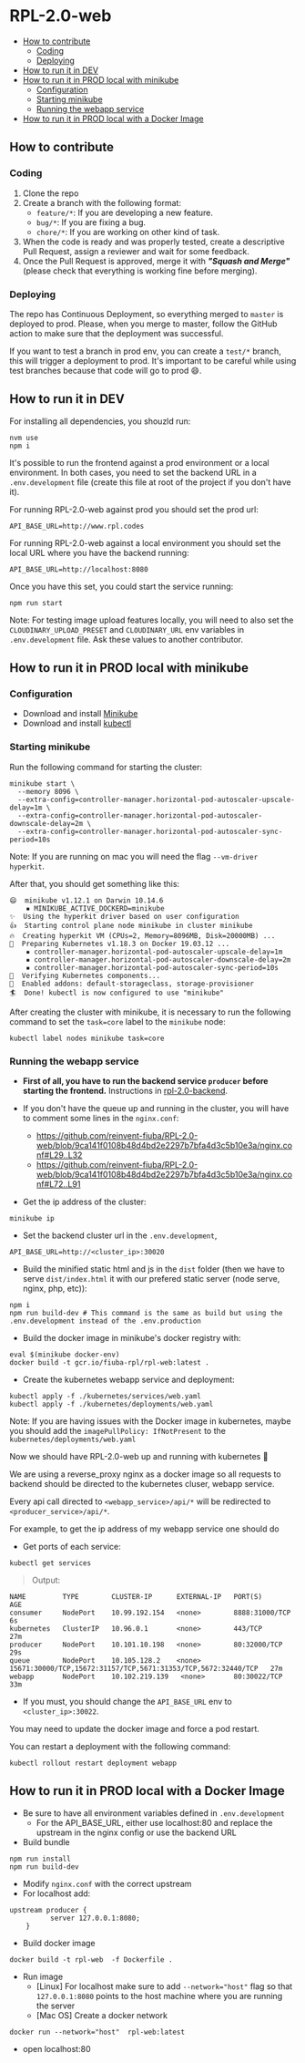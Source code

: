 # RPL-2.0-web

* [How to contribute](#how-to-contribute)
    - [Coding](#coding)
    - [Deploying](#deploying)
* [How to run it in DEV](#how-to-run-it-in-dev)
* [How to run it in PROD local with minikube](#how-to-run-it-in-prod-local-with-minikube)
    - [Configuration](#configuration)
    - [Starting minikube](#starting-minikube)
    - [Running the webapp service](#running-the-webapp-service)
* [How to run it in PROD local with a Docker Image](#how-to-run-it-in-prod-local-with-a-docker-image)

## How to contribute

### Coding

1. Clone the repo
2. Create a branch with the following format:
    - `feature/*`: If you are developing a new feature.
    - `bug/*`: If you are fixing a bug.
    - `chore/*`: If you are working on other kind of task.
3. When the code is ready and was properly tested, create a descriptive Pull Request, assign a reviewer and wait for some feedback.
4. Once the Pull Request is approved, merge it with _**"Squash and Merge"**_ (please check that everything is working fine before merging).

### Deploying

The repo has Continuous Deployment, so everything merged to `master` is deployed to prod. Please, when you merge to master, follow the GitHub action to make sure that the deployment was successful.

If you want to test a branch in prod env, you can create a `test/*` branch, this will trigger a deployment to prod. It's important to be careful while using test branches because that code will go to prod :smile:.

## How to run it in DEV

For installing all dependencies, you shouzld run:

```
nvm use
npm i
```

It's possible to run the frontend against a prod environment or a local environment. In both cases, you need to set the backend URL in a `.env.development` file (create this file at root of the project if you don't have it). 

For running RPL-2.0-web against prod you should set the prod url:

```
API_BASE_URL=http://www.rpl.codes
```

For running RPL-2.0-web against a local environment you should set the local URL where you have the backend running:

```
API_BASE_URL=http://localhost:8080
```

Once you have this set, you could start the service running:

```
npm run start
```

Note: For testing image upload features locally, you will need to also set the `CLOUDINARY_UPLOAD_PRESET` and `CLOUDINARY_URL` env variables in `.env.development` file. Ask these values to another contributor.

## How to run it in PROD local with minikube

### Configuration

- Download and install [Minikube](https://kubernetes.io/docs/tasks/tools/install-minikube/)
- Download and install [kubectl](https://kubernetes.io/docs/tasks/tools/install-kubectl/)

### Starting minikube

Run the following command for starting the cluster:

```
minikube start \
  --memory 8096 \
  --extra-config=controller-manager.horizontal-pod-autoscaler-upscale-delay=1m \
  --extra-config=controller-manager.horizontal-pod-autoscaler-downscale-delay=2m \
  --extra-config=controller-manager.horizontal-pod-autoscaler-sync-period=10s
```

Note: If you are running on mac you will need the flag `--vm-driver hyperkit`.

After that, you should get something like this:

```
😄  minikube v1.12.1 on Darwin 10.14.6
    ▪ MINIKUBE_ACTIVE_DOCKERD=minikube
✨  Using the hyperkit driver based on user configuration
👍  Starting control plane node minikube in cluster minikube
🔥  Creating hyperkit VM (CPUs=2, Memory=8096MB, Disk=20000MB) ...
🐳  Preparing Kubernetes v1.18.3 on Docker 19.03.12 ...
    ▪ controller-manager.horizontal-pod-autoscaler-upscale-delay=1m
    ▪ controller-manager.horizontal-pod-autoscaler-downscale-delay=2m
    ▪ controller-manager.horizontal-pod-autoscaler-sync-period=10s
🔎  Verifying Kubernetes components...
🌟  Enabled addons: default-storageclass, storage-provisioner
🏄  Done! kubectl is now configured to use "minikube"
```

After creating the cluster with minikube, it is necessary to run the following command to set the `task=core` label to the `minikube` node:

```
kubectl label nodes minikube task=core
```

### Running the webapp service

- **First of all, you have to run the backend service `producer` before starting the frontend.** Instructions in [rpl-2.0-backend](https://github.com/alelevinas/RPL-2.0).

- If you don't have the queue up and running in the cluster, you will have to comment some lines in the `nginx.conf`:
  - https://github.com/reinvent-fiuba/RPL-2.0-web/blob/9ca141f0108b48d4bd2e2297b7bfa4d3c5b10e3a/nginx.conf#L29..L32
  - https://github.com/reinvent-fiuba/RPL-2.0-web/blob/9ca141f0108b48d4bd2e2297b7bfa4d3c5b10e3a/nginx.conf#L72..L91


- Get the ip address of the cluster:

```shell script
minikube ip
```

- Set the backend cluster url in the `.env.development`,

```
API_BASE_URL=http://<cluster_ip>:30020
```

- Build the minified static html and js in the `dist` folder (then we have to serve `dist/index.html` it with our prefered static server (node serve, nginx, php, etc)):

```shell script
npm i
npm run build-dev # This command is the same as build but using the .env.development instead of the .env.production
```

- Build the docker image in minikube's docker registry with:

```shell script
eval $(minikube docker-env)
docker build -t gcr.io/fiuba-rpl/rpl-web:latest .
```

- Create the kubernetes webapp service and deployment:
```shell script
kubectl apply -f ./kubernetes/services/web.yaml
kubectl apply -f ./kubernetes/deployments/web.yaml
```

Note: If you are having issues with the Docker image in kubernetes, maybe you should add the `imagePullPolicy: IfNotPresent` to the `kubernetes/deployments/web.yaml`

Now we should have RPL-2.0-web up and running with kubernetes :rocket:

We are using a reverse_proxy nginx as a docker image so all requests to backend should be directed to the kubernetes cluser, webapp service.

Every api call directed to `<webapp_service>/api/*` will be redirected to `<producer_service>/api/*`.

For example, to get the ip address of my webapp service one should do

- Get ports of each service:
```shell script
kubectl get services
```

> Output:
```
NAME         TYPE        CLUSTER-IP      EXTERNAL-IP   PORT(S)                                                         AGE
consumer     NodePort    10.99.192.154   <none>        8888:31000/TCP                                                  6s
kubernetes   ClusterIP   10.96.0.1       <none>        443/TCP                                                         27m
producer     NodePort    10.101.10.198   <none>        80:32000/TCP                                                    29s
queue        NodePort    10.105.128.2    <none>        15671:30000/TCP,15672:31157/TCP,5671:31353/TCP,5672:32440/TCP   27m
webapp       NodePort    10.102.219.139   <none>       80:30022/TCP                                                    33m
```

- If you must, you should change the `API_BASE_URL` env to `<cluster_ip>:30022`.

You may need to update the docker image and force a pod restart.

You can restart a deployment with the following command:

```shell script
kubectl rollout restart deployment webapp
```

## How to run it in PROD local with a Docker Image

- Be sure to have all environment variables defined in `.env.development`
    - For the API_BASE_URL, either use localhost:80 and replace the upstream in the nginx config or use the backend URL
- Build bundle

```
npm run install
npm run build-dev
```

- Modify `nginx.conf` with the correct upstream
- For localhost add:

```
upstream producer {
	      server 127.0.0.1:8080;
	}
```

- Build docker image

```
docker build -t rpl-web  -f Dockerfile .
```

- Run image
    - [Linux] For localhost make sure to add `--network="host"` flag so that `127.0.0.1:8080` points to the host machine where you are running the server
    - [Mac OS] Create a docker network

```
docker run --network="host"  rpl-web:latest
```

- open localhost:80
